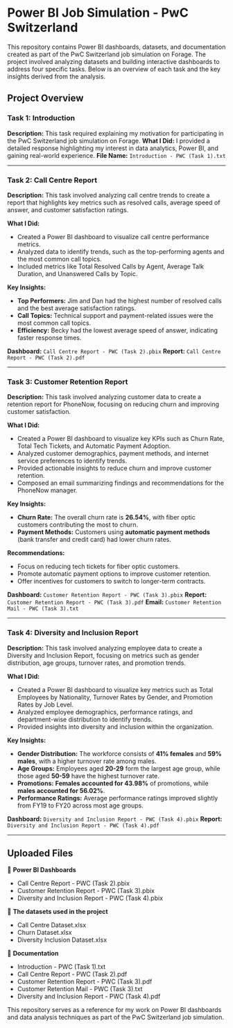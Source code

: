 # Power BI Job Simulation - PwC Switzerland

This repository contains Power BI dashboards, datasets, and documentation created as part of the PwC Switzerland job simulation on Forage. The project involved analyzing datasets and building interactive dashboards to address four specific tasks. Below is an overview of each task and the key insights derived from the analysis.

## Project Overview

### **Task 1: Introduction**
**Description:** This task required explaining my motivation for participating in the PwC Switzerland job simulation on Forage.
**What I Did:** I provided a detailed response highlighting my interest in data analytics, Power BI, and gaining real-world experience.
**File Name:** `Introduction - PWC (Task 1).txt`

---

### **Task 2: Call Centre Report**
**Description:** This task involved analyzing call centre trends to create a report that highlights key metrics such as resolved calls, average speed of answer, and customer satisfaction ratings.

**What I Did:**
- Created a Power BI dashboard to visualize call centre performance metrics.
- Analyzed data to identify trends, such as the top-performing agents and the most common call topics.
- Included metrics like Total Resolved Calls by Agent, Average Talk Duration, and Unanswered Calls by Topic.

**Key Insights:**
- **Top Performers:** Jim and Dan had the highest number of resolved calls and the best average satisfaction ratings.
- **Call Topics:** Technical support and payment-related issues were the most common call topics.
- **Efficiency:** Becky had the lowest average speed of answer, indicating faster response times.

**Dashboard:** `Call Centre Report - PWC (Task 2).pbix`
**Report:** `Call Centre Report - PWC (Task 2).pdf`

---

### **Task 3: Customer Retention Report**
**Description:** This task involved analyzing customer data to create a retention report for PhoneNow, focusing on reducing churn and improving customer satisfaction.

**What I Did:**
- Created a Power BI dashboard to visualize key KPIs such as Churn Rate, Total Tech Tickets, and Automatic Payment Adoption.
- Analyzed customer demographics, payment methods, and internet service preferences to identify trends.
- Provided actionable insights to reduce churn and improve customer retention.
- Composed an email summarizing findings and recommendations for the PhoneNow manager.

**Key Insights:**
- **Churn Rate:** The overall churn rate is **26.54%**, with fiber optic customers contributing the most to churn.
- **Payment Methods:** Customers using **automatic payment methods** (bank transfer and credit card) had lower churn rates.

**Recommendations:**
- Focus on reducing tech tickets for fiber optic customers.
- Promote automatic payment options to improve customer retention.
- Offer incentives for customers to switch to longer-term contracts.

**Dashboard:** `Customer Retention Report - PWC (Task 3).pbix`
**Report:** `Customer Retention Report - PWC (Task 3).pdf`
**Email:** `Customer Retention Mail - PWC (Task 3).txt`

---

### **Task 4: Diversity and Inclusion Report**
**Description:** This task involved analyzing employee data to create a Diversity and Inclusion Report, focusing on metrics such as gender distribution, age groups, turnover rates, and promotion trends.

**What I Did:**
- Created a Power BI dashboard to visualize key metrics such as Total Employees by Nationality, Turnover Rates by Gender, and Promotion Rates by Job Level.
- Analyzed employee demographics, performance ratings, and department-wise distribution to identify trends.
- Provided insights into diversity and inclusion within the organization.

**Key Insights:**
- **Gender Distribution:** The workforce consists of **41% females** and **59% males**, with a higher turnover rate among males.
- **Age Groups:** Employees aged **20-29** form the largest age group, while those aged **50-59** have the highest turnover rate.
- **Promotions:** **Females accounted for 43.98%** of promotions, while **males accounted for 56.02%**.
- **Performance Ratings:** Average performance ratings improved slightly from FY19 to FY20 across most age groups.

**Dashboard:** `Diversity and Inclusion Report - PWC (Task 4).pbix`
**Report:** `Diversity and Inclusion Report - PWC (Task 4).pdf`

---

## Uploaded Files

📌 **Power BI Dashboards**
- Call Centre Report - PWC (Task 2).pbix
- Customer Retention Report - PWC (Task 3).pbix
- Diversity and Inclusion Report - PWC (Task 4).pbix

📌 **The datasets used in the project**
- Call Centre Dataset.xlsx
- Churn Dataset.xlsx
- Diversity Inclusion Dataset.xlsx

📌 **Documentation**
- Introduction - PWC (Task 1).txt
- Call Centre Report - PWC (Task 2).pdf
- Customer Retention Report - PWC (Task 3).pdf
- Customer Retention Mail - PWC (Task 3).txt
- Diversity and Inclusion Report - PWC (Task 4).pdf

This repository serves as a reference for my work on Power BI dashboards and data analysis techniques as part of the PwC Switzerland job simulation.
